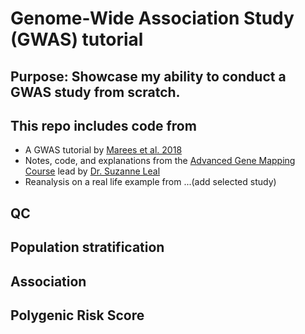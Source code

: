 # Genome-Wide Association Study (GWAS) tutorial 

## Purpose: Showcase my ability to conduct a GWAS study from scratch. 

## This repo includes code from 
* A GWAS tutorial by [Marees et al. 2018](https://www.ncbi.nlm.nih.gov/pmc/articles/PMC6001694/)
* Notes, code, and explanations from the [Advanced Gene Mapping Course](https://www.neurology.columbia.edu/profile/suzanne-m-leal-phd) lead by [Dr. Suzanne Leal](https://www.neurology.columbia.edu/profile/suzanne-m-leal-phd) 
* Reanalysis on a real life example from ...(add selected study)

## QC


## Population stratification

## Association 

## Polygenic Risk Score 
